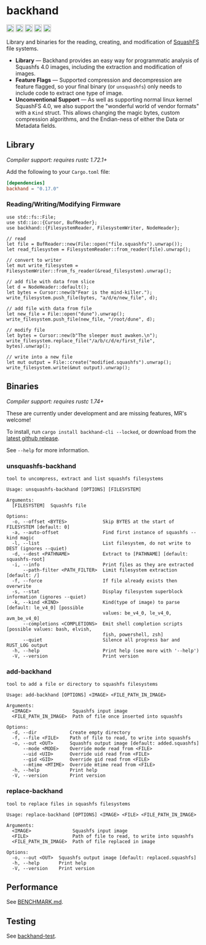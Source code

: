 backhand
===============================

[<img alt="github" src="https://img.shields.io/badge/github-wcampbell0x2a/backhand-8da0cb?style=for-the-badge&labelColor=555555&logo=github" height="20">](https://github.com/wcampbell0x2a/backhand)
[<img alt="crates.io" src="https://img.shields.io/crates/v/backhand.svg?style=for-the-badge&color=fc8d62&logo=rust" height="20">](https://crates.io/crates/backhand)
[<img alt="docs.rs" src="https://img.shields.io/badge/docs.rs-backhand-66c2a5?style=for-the-badge&labelColor=555555&logo=docs.rs" height="20">](https://docs.rs/backhand)
[<img alt="build status" src="https://img.shields.io/github/actions/workflow/status/wcampbell0x2a/backhand/main.yml?branch=master&style=for-the-badge" height="20">](https://github.com/wcampbell0x2a/backhand/actions?query=branch%3Amaster)
[<img alt="Codecov" src="https://img.shields.io/codecov/c/github/wcampbell0x2a/backhand?style=for-the-badge" height="20">](https://app.codecov.io/gh/wcampbell0x2a/backhand)

Library and binaries for the reading, creating, and modification
of [SquashFS](https://en.wikipedia.org/wiki/SquashFS) file systems.

- **Library** — Backhand provides an easy way for programmatic analysis of Squashfs 4.0 images,
including the extraction and modification of images.
- **Feature Flags** — Supported compression and decompression are feature flagged, so your final binary (or `unsquashfs`)
only needs to include code to extract one type of image.
- **Unconventional Support** — As well as supporting normal linux kernel SquashFS 4.0, we also support
the "wonderful world of vendor formats" with a `Kind` struct.
This allows changing the magic bytes, custom compression algorithms, and the Endian-ness of either the Data or Metadata fields.


## Library
*Compiler support: requires rustc 1.72.1+*

Add the following to your `Cargo.toml` file:
```toml
[dependencies]
backhand = "0.17.0"
```
### Reading/Writing/Modifying Firmware
```rust,no_run
use std::fs::File;
use std::io::{Cursor, BufReader};
use backhand::{FilesystemReader, FilesystemWriter, NodeHeader};

// read
let file = BufReader::new(File::open("file.squashfs").unwrap());
let read_filesystem = FilesystemReader::from_reader(file).unwrap();

// convert to writer
let mut write_filesystem = FilesystemWriter::from_fs_reader(&read_filesystem).unwrap();

// add file with data from slice
let d = NodeHeader::default();
let bytes = Cursor::new(b"Fear is the mind-killer.");
write_filesystem.push_file(bytes, "a/d/e/new_file", d);

// add file with data from file
let new_file = File::open("dune").unwrap();
write_filesystem.push_file(new_file, "/root/dune", d);

// modify file
let bytes = Cursor::new(b"The sleeper must awaken.\n");
write_filesystem.replace_file("/a/b/c/d/e/first_file", bytes).unwrap();

// write into a new file
let mut output = File::create("modified.squashfs").unwrap();
write_filesystem.write(&mut output).unwrap();
```

## Binaries
*Compiler support: requires rustc 1.74+*

These are currently under development and are missing features, MR's welcome!

To install, run `cargo install backhand-cli --locked`, or download from the
[latest github release](https://github.com/wcampbell0x2a/backhand/releases/latest).

See ``--help`` for more information.

### unsquashfs-backhand
```no_test
tool to uncompress, extract and list squashfs filesystems

Usage: unsquashfs-backhand [OPTIONS] [FILESYSTEM]

Arguments:
  [FILESYSTEM]  Squashfs file

Options:
  -o, --offset <BYTES>             Skip BYTES at the start of FILESYSTEM [default: 0]
  -a, --auto-offset                Find first instance of squashfs --kind magic
  -l, --list                       List filesystem, do not write to DEST (ignores --quiet)
  -d, --dest <PATHNAME>            Extract to [PATHNAME] [default: squashfs-root]
  -i, --info                       Print files as they are extracted
      --path-filter <PATH_FILTER>  Limit filesystem extraction [default: /]
  -f, --force                      If file already exists then overwrite
  -s, --stat                       Display filesystem superblock information (ignores --quiet)
  -k, --kind <KIND>                Kind(type of image) to parse [default: le_v4_0] [possible
                                   values: be_v4_0, le_v4_0, avm_be_v4_0]
      --completions <COMPLETIONS>  Emit shell completion scripts [possible values: bash, elvish,
                                   fish, powershell, zsh]
      --quiet                      Silence all progress bar and RUST_LOG output
  -h, --help                       Print help (see more with '--help')
  -V, --version                    Print version
```

### add-backhand
```no_test
tool to add a file or directory to squashfs filesystems

Usage: add-backhand [OPTIONS] <IMAGE> <FILE_PATH_IN_IMAGE>

Arguments:
  <IMAGE>               Squashfs input image
  <FILE_PATH_IN_IMAGE>  Path of file once inserted into squashfs

Options:
  -d, --dir            Create empty directory
  -f, --file <FILE>    Path of file to read, to write into squashfs
  -o, --out <OUT>      Squashfs output image [default: added.squashfs]
      --mode <MODE>    Override mode read from <FILE>
      --uid <UID>      Override uid read from <FILE>
      --gid <GID>      Override gid read from <FILE>
      --mtime <MTIME>  Override mtime read from <FILE>
  -h, --help           Print help
  -V, --version        Print version
```

### replace-backhand
```no_test
tool to replace files in squashfs filesystems

Usage: replace-backhand [OPTIONS] <IMAGE> <FILE> <FILE_PATH_IN_IMAGE>

Arguments:
  <IMAGE>               Squashfs input image
  <FILE>                Path of file to read, to write into squashfs
  <FILE_PATH_IN_IMAGE>  Path of file replaced in image

Options:
  -o, --out <OUT>  Squashfs output image [default: replaced.squashfs]
  -h, --help       Print help
  -V, --version    Print version
```

## Performance
See [BENCHMARK.md](BENCHMARK.md).

## Testing
See [backhand-test](backhand-test/README.md).

